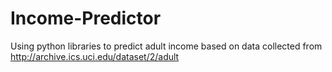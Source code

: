 # Income-Predictor
Using python libraries to predict adult income based on data collected from http://archive.ics.uci.edu/dataset/2/adult
